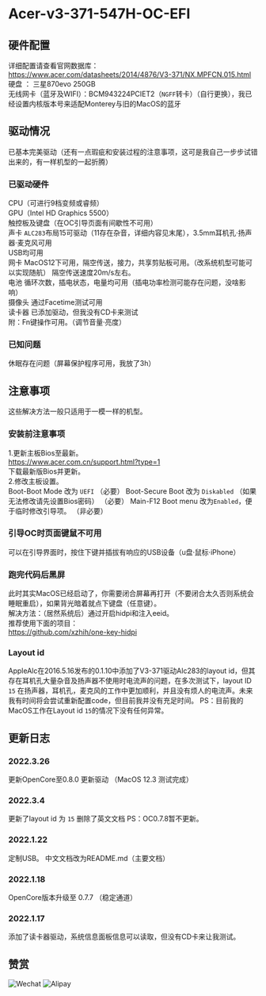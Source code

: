 # Acer-v3-371-547H-OC-EFI
##  硬件配置
详细配置请查看官网数据库：https://www.acer.com/datasheets/2014/4876/V3-371/NX.MPFCN.015.html<br>
硬盘 ： 三星870evo 250GB <br>
无线网卡（蓝牙及WIFI）：BCM943224PCIET2（`NGFF`转卡）（自行更换），我已经设置内核版本号来适配Monterey与旧的MacOS的蓝牙<br>
## 驱动情况
已基本完美驱动（还有一点瑕疵和安装过程的注意事项，这可是我自己一步步试错出来的，有一样机型的一起折腾）
### 已驱动硬件
CPU（可进行9档变频或睿频）<br>
GPU（Intel HD Graphics 5500）<br>
触控板及键盘（在OC引导页面有间歇性不可用）<br>
声卡 `ALC283`布局15可驱动（11存在杂音，详细内容见末尾），3.5mm耳机孔·扬声器·麦克风可用<br>
USB均可用<br>
网卡 MacOS12下可用，隔空传送，接力，共享剪贴板可用。（改系统机型可能可以实现随航） 隔空传送速度20m/s左右。<br>
电池 循环次数，插电状态，电量均可用（插电功率检测可能存在问题，没啥影响）<br>
摄像头 通过Facetime测试可用<br>
读卡器 已添加驱动，但我没有CD卡来测试<br>
附：Fn键操作可用。（调节音量·亮度）
### 已知问题
休眠存在问题（屏幕保护程序可用，我放了3h）
## 注意事项
这些解决方法一般只适用于一模一样的机型。
### 安装前注意事项
1.更新主板Bios至最新。<br>
https://www.acer.com.cn/support.html?type=1 <br>
下载最新版Bios并更新。<br>
2.修改主板设置。<br>
Boot-Boot Mode 改为 `UEFI` （必要）
Boot-Secure Boot 改为 `Diskabled` （如果无法修改请先设置Bios密码） （必要）
Main-F12 Boot menu 改为`Enabled`，便于临时修改引导项。 （非必要）
### 引导OC时页面键鼠不可用
可以在引导界面时，按住下键并插拔有响应的USB设备（u盘·鼠标·iPhone）
### 跑完代码后黑屏
此时其实MacOS已经启动了，你需要闭合屏幕再打开（不要闭合太久否则系统会睡眠重启），如果背光暗着就点下键盘（任意键）。<br>
解决方法：（居然系统后）通过开启hidpi和注入eeid。<br>
推荐使用下面的项目：<br>
https://github.com/xzhih/one-key-hidpi
### Layout id
AppleAlc在2016.5.16发布的0.1.10中添加了V3-371驱动Alc283的layout id，但其存在耳机孔大量杂音及扬声器不使用时电流声的问题，在多次测试下，layout ID `15` 在扬声器，耳机孔，麦克风的工作中更加顺利，并且没有烦人的电流声。未来我有时间将会尝试重新配置code，但目前我并没有充足时间。
PS：目前我的MacOS工作在Layout id `15`的情况下没有任何异常。
## 更新日志
### 2022.3.26
更新OpenCore至0.8.0
更新驱动
（MacOS 12.3 测试完成）
### 2022.3.4
更新了layout id 为 `15`
删除了英文文档
PS：OC0.7.8暂不更新。
### 2022.1.22
定制USB。
中文文档改为README.md（主要文档）
### 2022.1.18
OpenCore版本升级至 0.7.7 （稳定通道）
### 2022.1.17
添加了读卡器驱动，系统信息面板信息可以读取，但没有CD卡来让我测试。

## 赞赏

![Wechat](https://user-images.githubusercontent.com/84220224/149635235-3f295841-d2cf-4579-b2a7-00b5345ff77e.jpg)
![Alipay](https://user-images.githubusercontent.com/84220224/149635237-1d548a3f-12c8-4c4b-81a8-08b455b9801f.jpg)
